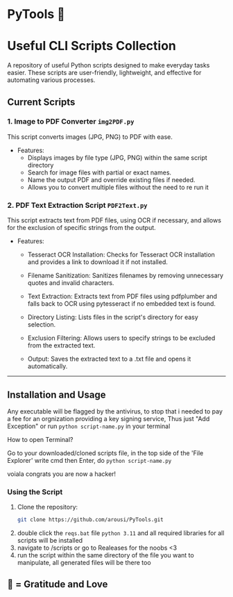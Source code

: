 # PyTools 🌟
# Useful CLI Scripts Collection

A repository of useful Python scripts designed to make everyday tasks easier. These scripts are user-friendly, lightweight, and effective for automating various processes.

## Current Scripts

### 1. Image to PDF Converter `img2PDF.py`
This script converts images (JPG, PNG) to PDF with ease. 
  
  - Features:
    - Displays images by file type (JPG, PNG) within the same script directory
    - Search for image files with partial or exact names.
    - Name the output PDF and override existing files if needed.
    - Allows you to convert multiple files without the need to re run it

### 2. PDF Text Extraction Script `PDF2Text.py`
   This script extracts text from PDF files, using OCR if necessary, and allows for the exclusion of specific strings from the output. 
- Features:
  
    - Tesseract OCR Installation: Checks for Tesseract OCR installation and provides a link to download it if not installed.
    
    - Filename Sanitization: Sanitizes filenames by removing unnecessary quotes and invalid characters.
    
    - Text Extraction: Extracts text from PDF files using pdfplumber and falls back to OCR using pytesseract if no embedded text is found.
    
    - Directory Listing: Lists files in the script's directory for easy selection.
    
    - Exclusion Filtering: Allows users to specify strings to be excluded from the extracted text.
    
    - Output: Saves the extracted text to a .txt file and opens it automatically.
  

---

## Installation and Usage

Any executable will be flagged by the antivirus, to stop that i needed to pay a fee for an orgnization providing a key signing service, Thus just "Add Exception" or run `python script-name.py` in your terminal

How to open Terminal?

Go to your downloaded/cloned scripts file, in the top side of the 'File Explorer' write cmd then Enter, do `python script-name.py`

voiala congrats you are now a hacker!
### **Using the Script**
1. Clone the repository:
   ```bash
   git clone https://github.com/arousi/PyTools.git
2. double click the `reqs.bat` file
     `python 3.11` and all required libraries for all scripts will be installed
4. navigate to /scripts or go to Realeases for the noobs <3
5. run the script within the same directory of the file you want to manipulate, all generated files will be there too
   
## 🌟 = Gratitude and Love

